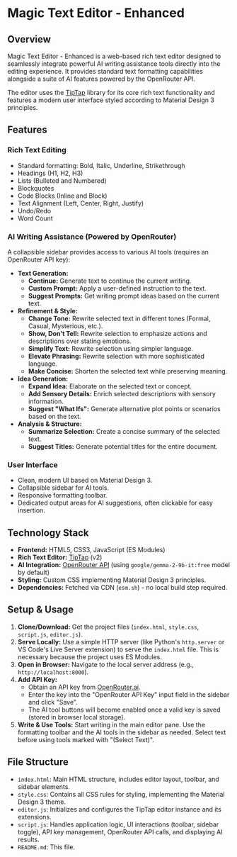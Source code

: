# Magic Text Editor - Enhanced

## Overview

Magic Text Editor - Enhanced is a web-based rich text editor designed to seamlessly integrate powerful AI writing assistance tools directly into the editing experience. It provides standard text formatting capabilities alongside a suite of AI features powered by the OpenRouter API.

The editor uses the [TipTap](https://tiptap.dev/) library for its core rich text functionality and features a modern user interface styled according to Material Design 3 principles.

## Features

### Rich Text Editing
*   Standard formatting: Bold, Italic, Underline, Strikethrough
*   Headings (H1, H2, H3)
*   Lists (Bulleted and Numbered)
*   Blockquotes
*   Code Blocks (Inline and Block)
*   Text Alignment (Left, Center, Right, Justify)
*   Undo/Redo
*   Word Count

### AI Writing Assistance (Powered by OpenRouter)
A collapsible sidebar provides access to various AI tools (requires an OpenRouter API key):
*   **Text Generation:**
    *   **Continue:** Generate text to continue the current writing.
    *   **Custom Prompt:** Apply a user-defined instruction to the text.
    *   **Suggest Prompts:** Get writing prompt ideas based on the current text.
*   **Refinement & Style:**
    *   **Change Tone:** Rewrite selected text in different tones (Formal, Casual, Mysterious, etc.).
    *   **Show, Don't Tell:** Rewrite selection to emphasize actions and descriptions over stating emotions.
    *   **Simplify Text:** Rewrite selection using simpler language.
    *   **Elevate Phrasing:** Rewrite selection with more sophisticated language.
    *   **Make Concise:** Shorten the selected text while preserving meaning.
*   **Idea Generation:**
    *   **Expand Idea:** Elaborate on the selected text or concept.
    *   **Add Sensory Details:** Enrich selected descriptions with sensory information.
    *   **Suggest "What Ifs":** Generate alternative plot points or scenarios based on the text.
*   **Analysis & Structure:**
    *   **Summarize Selection:** Create a concise summary of the selected text.
    *   **Suggest Titles:** Generate potential titles for the entire document.

### User Interface
*   Clean, modern UI based on Material Design 3.
*   Collapsible sidebar for AI tools.
*   Responsive formatting toolbar.
*   Dedicated output areas for AI suggestions, often clickable for easy insertion.

## Technology Stack

*   **Frontend:** HTML5, CSS3, JavaScript (ES Modules)
*   **Rich Text Editor:** [TipTap](https://tiptap.dev/) (v2)
*   **AI Integration:** [OpenRouter API](https://openrouter.ai/) (using `google/gemma-2-9b-it:free` model by default)
*   **Styling:** Custom CSS implementing Material Design 3 principles.
*   **Dependencies:** Fetched via CDN (`esm.sh`) - no local build step required.

## Setup & Usage

1.  **Clone/Download:** Get the project files (`index.html`, `style.css`, `script.js`, `editor.js`).
2.  **Serve Locally:** Use a simple HTTP server (like Python's `http.server` or VS Code's Live Server extension) to serve the `index.html` file. This is necessary because the project uses ES Modules.
3.  **Open in Browser:** Navigate to the local server address (e.g., `http://localhost:8000`).
4.  **Add API Key:**
    *   Obtain an API key from [OpenRouter.ai](https://openrouter.ai/).
    *   Enter the key into the "OpenRouter API Key" input field in the sidebar and click "Save".
    *   The AI tool buttons will become enabled once a valid key is saved (stored in browser local storage).
5.  **Write & Use Tools:** Start writing in the main editor pane. Use the formatting toolbar and the AI tools in the sidebar as needed. Select text before using tools marked with "(Select Text)".

## File Structure

*   `index.html`: Main HTML structure, includes editor layout, toolbar, and sidebar elements.
*   `style.css`: Contains all CSS rules for styling, implementing the Material Design 3 theme.
*   `editor.js`: Initializes and configures the TipTap editor instance and its extensions.
*   `script.js`: Handles application logic, UI interactions (toolbar, sidebar toggle), API key management, OpenRouter API calls, and displaying AI results.
*   `README.md`: This file.
